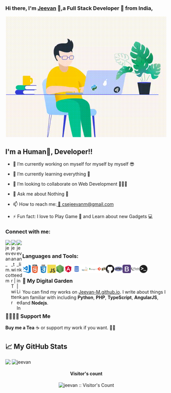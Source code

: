### Hi there, I'm [Jeevan][website] 👋,a Full Stack Developer 🚀 from India,

<p align="center">
<img src="https://github.com/Jeevan-M/Jeevan-M/blob/main/programmer.gif"  alt="programmerGIF" width="500"/>
</p>

<!-- [<img alt="Twitter Follow" src="https://img.shields.io/twitter/follow/jeevan_m_?color=1DA1F2&logo=twitter&style=for-the-badge">](https://twitter.com/JEEVAN_M_) -->

<!--
**Jeevan-M/Jeevan-M** is a ✨ _special_ ✨ repository because its `README.md` (this file) appears on your GitHub profile.
-->

## I'm a Human🤣, Developer!!

- 🔭 I’m currently working on myself for myself by myself 😎
- 🌱 I’m currently learning everything 🤣
- 👯 I’m looking to collaborate on Web Development 🧑🏻‍💻
- 💬 Ask me about Nothing 🤣
- 📫 How to reach me:<a href = "mailto: csejeevanm@gmail.com"> 📨 csejeevanm@gmail.com </a>

- ⚡ Fun fact: I love to Play Game 📱 and Learn about new Gadgets 💻

### Connect with me:

[<img align="left" alt="jeevan_m.com" src="https://img.icons8.com/color/48/000000/domain.png" width="3.5%" />][website]
[<img align="left" alt="jeevan_twitter | Twitter" src="https://img.icons8.com/color/48/000000/twitter.png" width="3.5%"/>][twitter]
[<img align="left" alt="jeevan_linkedin | LinkedIn" src="https://img.icons8.com/color/48/000000/linkedin.png" width="3.5%"/>][linkedin]

<br />

### Languages and Tools:

<img align="left" alt="Visual Studio Code" width="26px" src="https://raw.githubusercontent.com/github/explore/80688e429a7d4ef2fca1e82350fe8e3517d3494d/topics/visual-studio-code/visual-studio-code.png" />
<img align="left" alt="HTML5" width="26px" src="https://raw.githubusercontent.com/github/explore/80688e429a7d4ef2fca1e82350fe8e3517d3494d/topics/html/html.png" />
<img align="left" alt="CSS3" width="26px" src="https://raw.githubusercontent.com/github/explore/80688e429a7d4ef2fca1e82350fe8e3517d3494d/topics/css/css.png" />
<img align="left" alt="JavaScript" width="26px" src="https://raw.githubusercontent.com/github/explore/80688e429a7d4ef2fca1e82350fe8e3517d3494d/topics/javascript/javascript.png" />
<img align="left" alt="Node.js" width="26px" src="https://raw.githubusercontent.com/github/explore/80688e429a7d4ef2fca1e82350fe8e3517d3494d/topics/nodejs/nodejs.png" />
<img align="left" alt="angular" width="26px" src="https://raw.githubusercontent.com/github/explore/80688e429a7d4ef2fca1e82350fe8e3517d3494d/topics/angular/angular.png" />
<img align="left" alt="SQL" width="26px" src="https://raw.githubusercontent.com/github/explore/80688e429a7d4ef2fca1e82350fe8e3517d3494d/topics/sql/sql.png" />
<img align="left" alt="MySQL" width="26px" src="https://raw.githubusercontent.com/github/explore/80688e429a7d4ef2fca1e82350fe8e3517d3494d/topics/mysql/mysql.png" />
<img align="left" alt="MongoDB" width="26px" src="https://raw.githubusercontent.com/github/explore/80688e429a7d4ef2fca1e82350fe8e3517d3494d/topics/mongodb/mongodb.png" />
<img align="left" alt="Git" width="26px" src="https://raw.githubusercontent.com/github/explore/80688e429a7d4ef2fca1e82350fe8e3517d3494d/topics/git/git.png" />
<img align="left" alt="GitHub" width="26px" src="https://raw.githubusercontent.com/github/explore/78df643247d429f6cc873026c0622819ad797942/topics/github/github.png" />
<img align="left" alt="php" width="26px" src="https://raw.githubusercontent.com/github/explore/80688e429a7d4ef2fca1e82350fe8e3517d3494d/topics/php/php.png" />
<img align="left" alt="bootstrap" width="26px" src="https://raw.githubusercontent.com/github/explore/80688e429a7d4ef2fca1e82350fe8e3517d3494d/topics/bootstrap/bootstrap.png" />
<img align="left" alt="flask" width="26px" src="https://raw.githubusercontent.com/github/explore/80688e429a7d4ef2fca1e82350fe8e3517d3494d/topics/flask/flask.png" />
<img align="left" alt="Terminal" width="26px" src="https://raw.githubusercontent.com/github/explore/80688e429a7d4ef2fca1e82350fe8e3517d3494d/topics/terminal/terminal.png" />

<br />

### 🌳 My Digital Garden

You can find my works on [Jeevan-M.github.io][website]. I write about things
I am familiar with including **Python**, **PHP**, **TypeScript**, **AngularJS**, and
**Nodejs**.
<br />

### 🤜🏻🤛🏻 Support Me

**Buy me a Tea** ☕ or support my work if you want. 🤝🏻

## &#x1f4c8; My GitHub Stats

  <img align="center" src="https://github-readme-stats-eight-theta.vercel.app/api/top-langs/?username=jeevan-m&layout=compact&langs_count=8&theme=chartreuse-dark" />

 <img align="center" src="https://github-readme-stats.vercel.app/api?username=jeevan-m&show_icons=true&theme=chartreuse-dark" alt="jeevan" />

<h4 align="center">Visitor's count </h4>

<p align="center"><img src="https://profile-counter.glitch.me/{jeevan-m}/count.svg" alt="jeevan :: Visitor's Count" /></p>

[website]: https://jeevan-m.github.io/
[twitter]: https://twitter.com/JEEVAN_M_
[linkedin]: https://www.linkedin.com/in/jeevan-m-7336a3189/
